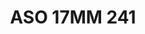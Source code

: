 ---
title: ASO 17MM 241
date: 
draft: false

# descripcion
description : Anillo de plata 925.

materials: Plata 956

color: 

dimensions: 17mm diámetro

code: 05-23-1630

type: "Anillos"

categories: []

price: $9.560,00

price_eftvo: $8.130,00

# Images
# first image will be shown in the product page
images:
  # - image: "images/path_to_image"
  # La ubicacion de las imagenes es imagenes/Anillos/Anillos.Solo Plata/05-23-1630-aso-17mm-241
  - image: "./images/anillos/solo_plata/05-23-1630-aso-17mm-241.jpg"
---